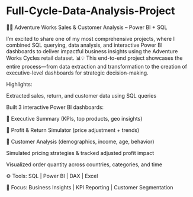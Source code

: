 # Full-Cycle-Data-Analysis-Project
🚴‍♀️ Adventure Works Sales &amp; Customer Analysis – Power BI + SQL

I’m excited to share one of my most comprehensive projects, where I combined SQL querying, data analysis, and interactive Power BI dashboards to deliver impactful business insights using the Adventure Works Cycles retail dataset. 📊💡
This end-to-end project showcases the entire process—from data extraction and transformation to the creation of executive-level dashboards for strategic decision-making.


Highlights:

Extracted sales, return, and customer data using SQL queries

Built 3 interactive Power BI dashboards:

 📌 Executive Summary (KPIs, top products, geo insights)

 📌 Profit & Return Simulator (price adjustment + trends)

 📌 Customer Analysis (demographics, income, age, behavior)

Simulated pricing strategies & tracked adjusted profit impact

Visualized order quantity across countries, categories, and time

⚙️ Tools: SQL | Power BI | DAX | Excel

🎯 Focus: Business Insights | KPI Reporting | Customer Segmentation
